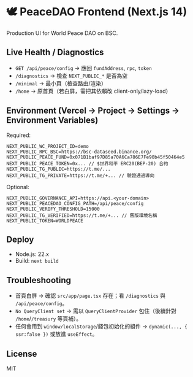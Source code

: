 # 🕊️ PeaceDAO Frontend (Next.js 14)
Production UI for World Peace DAO on BSC.

## Live Health / Diagnostics
- `GET /api/peace/config` → 應回 `fundAddress`, `rpc`, `token`
- `/diagnostics` → 檢查 `NEXT_PUBLIC_*` 是否為空
- `/minimal` → 最小頁（檢查路由/渲染）
- `/home` → 原首頁（若白屏，需把其依賴改 client-only/lazy-load）

## Environment (Vercel → Project → Settings → Environment Variables)

Required:

```
NEXT_PUBLIC_WC_PROJECT_ID=demo
NEXT_PUBLIC_RPC_BSC=https://bsc-dataseed.binance.org/
NEXT_PUBLIC_PEACE_FUND=0x071B1baf97D85a70A6Ca786E7Fe90b45f50464e5
NEXT_PUBLIC_PEACE_TOKEN=0x... // $世界和平 ERC20(BEP-20) 合約
NEXT_PUBLIC_TG_PUBLIC=https://t.me/...
NEXT_PUBLIC_TG_PRIVATE=https://t.me/+... // 驗證通過導向
```

Optional:

```
NEXT_PUBLIC_GOVERNANCE_API=https://api.<your-domain>
NEXT_PUBLIC_PEACEDAO_CONFIG_PATH=/api/peace/config
NEXT_PUBLIC_VERIFY_THRESHOLD=15000
NEXT_PUBLIC_TG_VERIFIED=https://t.me/+... // 舊版環境名稱
NEXT_PUBLIC_TOKEN=WORLDPEACE
```
## Deploy
- Node.js: 22.x
- Build: `next build`

## Troubleshooting
- 首頁白屏 → 確認 `src/app/page.tsx` 存在；看 `/diagnostics` 與 `/api/peace/config`。
- `No QueryClient set` → 需以 `QueryClientProvider` 包住（後續針對 `/home`/`/treasury` 等頁補）。
- 任何會用到 `window/localStorage`/錢包初始化的組件 → `dynamic(..., { ssr:false })` 或放進 `useEffect`。

## License
MIT
